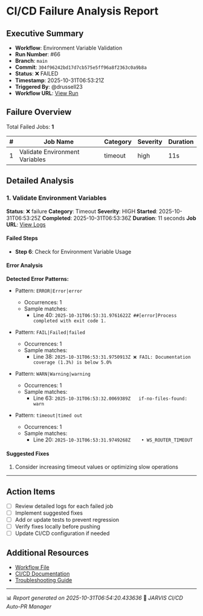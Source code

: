 # CI/CD Failure Analysis Report

## Executive Summary

- **Workflow**: Environment Variable Validation
- **Run Number**: #66
- **Branch**: `main`
- **Commit**: `304f96242bd17d7cb575e5ff96a8f2363c0a9b8a`
- **Status**: ❌ FAILED
- **Timestamp**: 2025-10-31T06:53:21Z
- **Triggered By**: @drussell23
- **Workflow URL**: [View Run](https://github.com/drussell23/JARVIS-AI/actions/runs/18965115351)

## Failure Overview

Total Failed Jobs: **1**

| # | Job Name | Category | Severity | Duration |
|---|----------|----------|----------|----------|
| 1 | Validate Environment Variables | timeout | high | 11s |

## Detailed Analysis

### 1. Validate Environment Variables

**Status**: ❌ failure
**Category**: Timeout
**Severity**: HIGH
**Started**: 2025-10-31T06:53:25Z
**Completed**: 2025-10-31T06:53:36Z
**Duration**: 11 seconds
**Job URL**: [View Logs](https://github.com/drussell23/JARVIS-AI/actions/runs/18965115351/job/54160115190)

#### Failed Steps

- **Step 6**: Check for Environment Variable Usage

#### Error Analysis

**Detected Error Patterns:**

- Pattern: `ERROR|Error|error`
  - Occurrences: 1
  - Sample matches:
    - Line 40: `2025-10-31T06:53:31.9761622Z ##[error]Process completed with exit code 1.`

- Pattern: `FAIL|Failed|failed`
  - Occurrences: 1
  - Sample matches:
    - Line 38: `2025-10-31T06:53:31.9750913Z ❌ FAIL: Documentation coverage (1.3%) is below 5.0%`

- Pattern: `WARN|Warning|warning`
  - Occurrences: 1
  - Sample matches:
    - Line 63: `2025-10-31T06:53:32.0069389Z   if-no-files-found: warn`

- Pattern: `timeout|timed out`
  - Occurrences: 1
  - Sample matches:
    - Line 20: `2025-10-31T06:53:31.9749268Z    • WS_ROUTER_TIMEOUT`

#### Suggested Fixes

1. Consider increasing timeout values or optimizing slow operations

---

## Action Items

- [ ] Review detailed logs for each failed job
- [ ] Implement suggested fixes
- [ ] Add or update tests to prevent regression
- [ ] Verify fixes locally before pushing
- [ ] Update CI/CD configuration if needed

## Additional Resources

- [Workflow File](.github/workflows/)
- [CI/CD Documentation](../../docs/ci-cd/)
- [Troubleshooting Guide](../../docs/troubleshooting/)

---

📊 *Report generated on 2025-10-31T06:54:20.433636*
🤖 *JARVIS CI/CD Auto-PR Manager*
